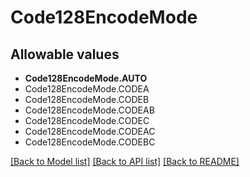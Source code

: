 # Code128EncodeMode


## Allowable values

* **Code128EncodeMode.AUTO**
* Code128EncodeMode.CODEA
* Code128EncodeMode.CODEB
* Code128EncodeMode.CODEAB
* Code128EncodeMode.CODEC
* Code128EncodeMode.CODEAC
* Code128EncodeMode.CODEBC

[[Back to Model list]](../README.md#documentation-for-models) [[Back to API list]](../README.md#documentation-for-api-endpoints) [[Back to README]](../README.md)
